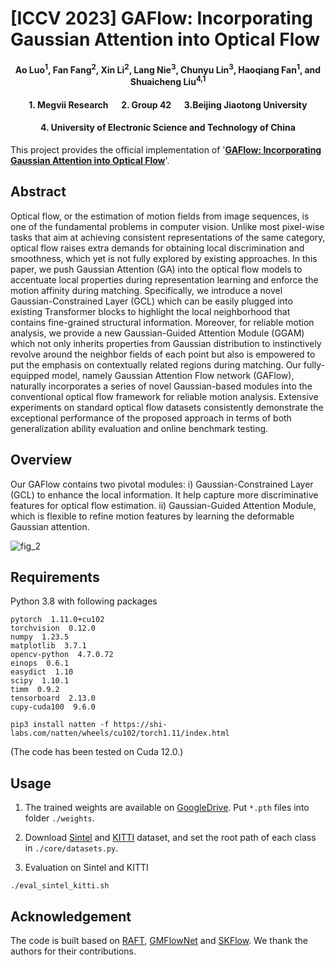 # [ICCV 2023] GAFlow: Incorporating Gaussian Attention into Optical Flow

<h4 align="center">Ao Luo<sup>1</sup>, Fan Fang<sup>2</sup>, Xin Li<sup>2</sup>, Lang Nie<sup>3</sup>, Chunyu Lin<sup>3</sup>, Haoqiang Fan<sup>1</sup>, and Shuaicheng Liu<sup>4,1</sup></h4>
<h4 align="center">1. Megvii Research &emsp; 2. Group 42 &emsp; 3.Beijing Jiaotong University</h4>
<h4 align="center">4. University of Electronic Science and Technology of China</h4>

This project provides the official implementation of '[**GAFlow: Incorporating Gaussian Attention into Optical Flow**]()'.

## Abstract
Optical flow, or the estimation of motion fields from image sequences, is one of the fundamental problems in computer vision. Unlike most pixel-wise tasks that aim at achieving consistent representations of the same category, optical flow raises extra demands for obtaining local discrimination and smoothness, which yet is not fully explored by existing approaches. In this paper, we push Gaussian Attention (GA) into the optical flow models to accentuate local properties during representation learning and enforce the motion affinity during matching. Specifically, we introduce a novel Gaussian-Constrained Layer (GCL) which can be easily plugged into existing Transformer blocks to highlight the local neighborhood that contains fine-grained structural information. Moreover, for reliable motion analysis, we provide a new Gaussian-Guided Attention Module (GGAM) which not only inherits properties from Gaussian distribution to instinctively revolve around the neighbor fields of each point but also is empowered to put the emphasis on contextually related regions during matching. Our fully-equipped model, namely Gaussian Attention Flow network (GAFlow), naturally incorporates a series of novel Gaussian-based modules into the conventional optical flow framework for reliable motion analysis. Extensive experiments on standard optical flow datasets consistently demonstrate the exceptional performance of the proposed approach in terms of both generalization ability evaluation and online benchmark testing. 


## Overview

Our GAFlow contains two pivotal modules: i) Gaussian-Constrained Layer (GCL) to enhance the local information. It help capture more discriminative features for optical flow estimation.
ii) Gaussian-Guided Attention Module, which is flexible to refine motion features by learning the deformable Gaussian attention.

![fig_2](https://github.com/LA30/GAFlow/assets/47421121/0fdb8ca3-3ad2-48ca-8e8f-742eec402670)

## Requirements

Python 3.8 with following packages
```Shell
pytorch  1.11.0+cu102
torchvision  0.12.0
numpy  1.23.5
matplotlib  3.7.1
opencv-python  4.7.0.72
einops  0.6.1
easydict  1.10 
scipy  1.10.1
timm  0.9.2
tensorboard  2.13.0
cupy-cuda100  9.6.0

pip3 install natten -f https://shi-labs.com/natten/wheels/cu102/torch1.11/index.html
```
(The code has been tested on Cuda 12.0.)


## Usage

1. The trained weights are available on [GoogleDrive](). Put `*.pth` files into folder `./weights`.

2. Download [Sintel](http://sintel.is.tue.mpg.de/) and [KITTI](http://www.cvlibs.net/datasets/kitti/eval_scene_flow.php?benchmark=flow) dataset, and set the root path of each class in `./core/datasets.py`.


3. Evaluation on Sintel and KITTI
```Shell
./eval_sintel_kitti.sh
```

## Acknowledgement

The code is built based on [RAFT](https://github.com/princeton-vl/RAFT), [GMFlowNet](https://github.com/xiaofeng94/GMFlowNet) and [SKFlow](https://github.com/littlespray/SKFlow). We thank the authors for their contributions.

